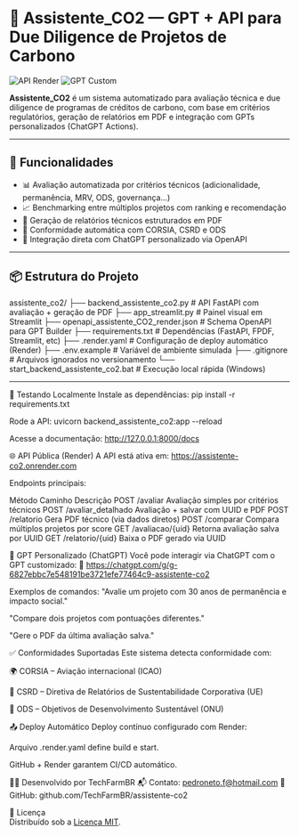 # 🧠 Assistente_CO2 — GPT + API para Due Diligence de Projetos de Carbono

![API Render](https://img.shields.io/badge/API%20Status-online-brightgreen?style=flat-square)
![GPT Custom](https://img.shields.io/badge/GPT%20Custom-integrado-blueviolet?style=flat-square)

**Assistente_CO2** é um sistema automatizado para avaliação técnica e due diligence de programas de créditos de carbono, com base em critérios regulatórios, geração de relatórios em PDF e integração com GPTs personalizados (ChatGPT Actions).

---

## 🚀 Funcionalidades

- 📊 Avaliação automatizada por critérios técnicos (adicionalidade, permanência, MRV, ODS, governança...)
- 📈 Benchmarking entre múltiplos projetos com ranking e recomendação
- 📄 Geração de relatórios técnicos estruturados em PDF
- 🔐 Conformidade automática com CORSIA, CSRD e ODS
- 🤖 Integração direta com ChatGPT personalizado via OpenAPI

---

## 📦 Estrutura do Projeto

assistente_co2/
├── backend_assistente_co2.py        # API FastAPI com avaliação + geração de PDF
├── app_streamlit.py                 # Painel visual em Streamlit
├── openapi_assistente_CO2_render.json # Schema OpenAPI para GPT Builder
├── requirements.txt                 # Dependências (FastAPI, FPDF, Streamlit, etc)
├── .render.yaml                     # Configuração de deploy automático (Render)
├── .env.example                     # Variável de ambiente simulada
├── .gitignore                       # Arquivos ignorados no versionamento
└── start_backend_assistente_co2.bat # Execução local rápida (Windows)

---

🧪 Testando Localmente
Instale as dependências:
pip install -r requirements.txt

Rode a API:
uvicorn backend_assistente_co2:app --reload

Acesse a documentação:
http://127.0.0.1:8000/docs

🌐 API Pública (Render)
A API está ativa em:
https://assistente-co2.onrender.com

Endpoints principais:

Método	Caminho	Descrição
POST	/avaliar	Avaliação simples por critérios técnicos
POST	/avaliar_detalhado	Avaliação + salvar com UUID e PDF
POST	/relatorio	Gera PDF técnico (via dados diretos)
POST	/comparar	Compara múltiplos projetos por score
GET	/avaliacao/{uid}	Retorna avaliação salva por UUID
GET	/relatorio/{uid}	Baixa o PDF gerado via UUID

🤖 GPT Personalizado (ChatGPT)
Você pode interagir via ChatGPT com o GPT customizado:
🔗 https://chatgpt.com/g/g-6827ebbc7e548191be3721efe77464c9-assistente-co2

Exemplos de comandos:
"Avalie um projeto com 30 anos de permanência e impacto social."

"Compare dois projetos com pontuações diferentes."

"Gere o PDF da última avaliação salva."

✅ Conformidades Suportadas
Este sistema detecta conformidade com:

🌍 CORSIA – Aviação internacional (ICAO)

🏢 CSRD – Diretiva de Relatórios de Sustentabilidade Corporativa (UE)

🎯 ODS – Objetivos de Desenvolvimento Sustentável (ONU)

📤 Deploy Automático
Deploy contínuo configurado com Render:

Arquivo .render.yaml define build e start.

GitHub + Render garantem CI/CD automático.

👨‍💻 Desenvolvido por
TechFarmBR
📬 Contato: pedroneto.f@hotmail.com
🔗 GitHub: github.com/TechFarmBR/assistente-co2

📄 Licença  
Distribuído sob a [Licença MIT](https://github.com/TechFarmBR/assistente-co2/blob/main/LICENSE).

